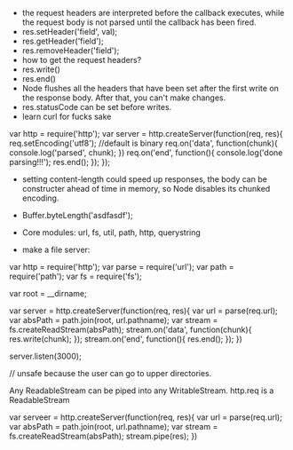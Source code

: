 
- the request headers are interpreted before the callback executes, while the request body is not parsed until the callback has been fired.
- res.setHeader('field', val);
- res.getHeader('field');
- res.removeHeader('field');
- how to get the request headers?
- res.write()
- res.end()
- Node flushes all the headers that have been set after the first write on the response body. After that, you can't make changes.
- res.statusCode can be set before writes.
- learn curl for fucks sake

var http = require('http');
var server = http.createServer(function(req, res){
	req.setEncoding('utf8'); //default is binary
	req.on('data', function(chunk){
		console.log('parsed', chunk);
	})
	req.on('end', function(){
		console.log('done parsing!!!');
		res.end();
	});
});

- setting content-length could speed up responses, the body can be  constructer ahead of time in memory, so Node disables its chunked encoding. 
- Buffer.byteLength('asdfasdf');
- Core modules: url, fs, util, path, http, querystring

- make a file server:

var http = require('http');
var parse = require('url');
var path = require('path');
var fs = require('fs');

var root = __dirname;

var server = http.createServer(function(req, res){
	var url = parse(req.url);
	var absPath = path.join(root, url.pathname);
	var stream = fs.createReadStream(absPath);
	stream.on('data', function(chunk){
		res.write(chunk);
	});
	stream.on('end', function(){
		res.end();
	});
})

server.listen(3000);

// unsafe because the user can go to upper directories.

Any ReadableStream can be piped into any WritableStream. http.req is a ReadableStream

var serveer = http.createServer(function(req, res){
	var url = parse(req.url);
	var absPath = path.join(root, url.pathname);
	var stream = fs.createReadStream(absPath);
	stream.pipe(res);
})


